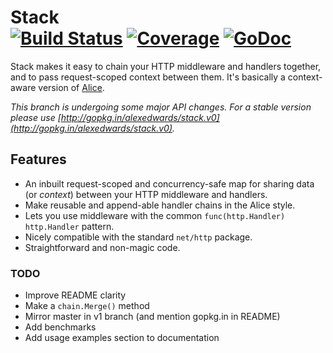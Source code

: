 # Stack <br> [![Build Status](https://travis-ci.org/alexedwards/stack.svg?branch=master)](https://travis-ci.org/alexedwards/stack)  [![Coverage](http://gocover.io/_badge/github.com/alexedwards/stack?0)](http://gocover.io/github.com/alexedwards/stack)  [![GoDoc](http://godoc.org/github.com/alexedwards/stack?status.png)](http://godoc.org/github.com/alexedwards/stack)

Stack makes it easy to chain your HTTP middleware and handlers together, and to pass request-scoped context between them. It's basically a context-aware version of [Alice](https://github.com/justinas/alice).

*This branch is undergoing some major API changes. For a stable version please use [http://gopkg.in/alexedwards/stack.v0](http://gopkg.in/alexedwards/stack.v0).*

## Features

- An inbuilt request-scoped and concurrency-safe map for sharing data (or *context*) between your HTTP middleware and handlers.
- Make reusable and append-able handler chains in the Alice style.
- Lets you use middleware with the common `func(http.Handler) http.Handler`  pattern.
- Nicely compatible with the standard `net/http` package.
- Straightforward and non-magic code.

### TODO 

- Improve README clarity
- Make a `chain.Merge()` method
- Mirror master in v1 branch (and mention gopkg.in in README)
- Add benchmarks
- Add usage examples section to documentation
